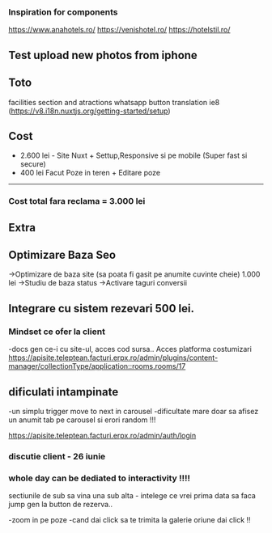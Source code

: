 ### Inspiration for components
https://www.anahotels.ro/
https://venishotel.ro/
https://hotelstil.ro/

## Test upload new photos from iphone

## Toto
facilities section and atractions
whatsapp button
translation ie8 (https://v8.i18n.nuxtjs.org/getting-started/setup)

## Cost
- 2.600 lei - Site Nuxt + Settup,Responsive si pe mobile (Super fast si secure)
- 400 lei Facut Poze in teren + Editare poze
-----
### Cost total fara reclama = 3.000 lei

## Extra
## Optimizare Baza Seo
->Optimizare de baza site (sa poata fi gasit pe anumite cuvinte cheie)
 1.000 lei 
 ->Studiu de baza status
 ->Activare taguri conversii
## Integrare cu sistem rezevari 500 lei.
### Mindset ce ofer la client 
-docs gen ce-i cu site-ul, acces cod sursa..
Acces platforma costumizari
https://apisite.teleptean.facturi.erpx.ro/admin/plugins/content-manager/collectionType/application::rooms.rooms/17


## dificulati intampinate
-un simplu trigger move to next in carousel
-dificultate mare doar sa afisez un anumit tab pe carousel si erori random !!!

https://apisite.teleptean.facturi.erpx.ro/admin/auth/login

### discutie client - 26 iunie


### whole day can be dediated to interactivity !!!!
sectiunile de sub sa vina una sub alta - intelege ce vrei prima data
sa faca jump gen la button de rezerva..

-zoom in pe poze
-cand dai click sa te trimita la galerie oriune dai click !!
